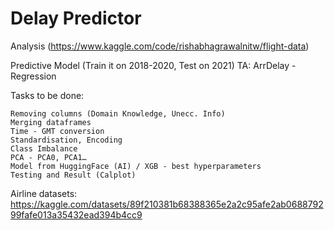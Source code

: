 # Delay Predictor
Analysis (https://www.kaggle.com/code/rishabhagrawalnitw/flight-data)


Predictive Model (Train it on 2018-2020, Test on 2021)
TA: ArrDelay - Regression

Tasks to be done:
```
Removing columns (Domain Knowledge, Unecc. Info)
Merging dataframes
Time - GMT conversion
Standardisation, Encoding
Class Imbalance
PCA - PCA0, PCA1…
Model from HuggingFace (AI) / XGB - best hyperparameters
Testing and Result (Calplot)
```
Airline datasets:
https://kaggle.com/datasets/89f210381b68388365e2a2c95afe2ab068879299fafe013a35432ead394b4cc9
